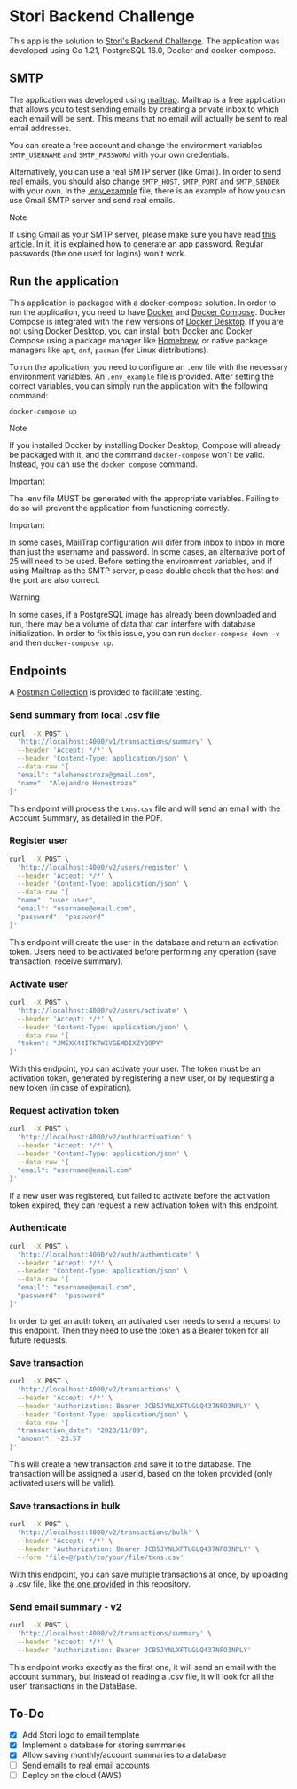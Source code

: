 # Stori Backend Challenge

This app is the solution to [Stori's Backend Challenge](Tech_Challenge_-_Software_Engineer.pdf). The application was developed using Go 1.21, PostgreSQL 16.0, Docker and docker-compose.

## SMTP

The application was developed using [mailtrap](https://mailtrap.io). Mailtrap is a free application that allows you to test sending emails by creating a private inbox to which each email will be sent. This means that no email will actually be sent to real email addresses.

You can create a free account and change the environment variables `SMTP_USERNAME` and `SMTP_PASSWORd` with your own credentials.

Alternatively, you can use a real SMTP server (like Gmail). In order to send real emails, you should also change `SMTP_HOST`, `SMTP_PORT` and `SMTP_SENDER` with your own. In the [.env_example](.env_example) file, there is an example of how you can use Gmail SMTP server and send real emails.

> [!NOTE]
> If using Gmail as your SMTP server, please make sure you have read [this article](https://support.google.com/accounts/answer/185833). In it, it is explained how to generate an app password. Regular passwords (the one used for logins) won't work.

## Run the application

This application is packaged with a docker-compose solution. In order to run the application, you need to have [Docker](https://docs.docker.com/engine/) and [Docker Compose](https://docs.docker.com/compose/). Docker Compose is integrated with the new versions of [Docker Desktop](https://docs.docker.com/desktop/). If you are not using Docker Desktop, you can install both Docker and Docker Compose using a package manager like [Homebrew](https://brew.sh/), or native package managers like `apt`, `dnf`, `pacman` (for Linux distributions).

To run the application, you need to configure an `.env` file with the necessary environment variables. An `.env_example` file is provided. After setting the correct variables, you can simply run the application with the following command:

```sh
docker-compose up
```

> [!NOTE]  
> If you installed Docker by installing Docker Desktop, Compose will already be packaged with it, and the command `docker-compose` won't be valid. Instead, you can use the `docker compose` command.

> [!IMPORTANT]  
> The .env file MUST be generated with the appropriate variables. Failing to do so will prevent the application from functioning correctly.

> [!IMPORTANT]  
> In some cases, MailTrap configuration will difer from inbox to inbox in more than just the username and password. In some cases, an alternative port of 25 will need to be used. Before setting the environment variables, and if using Mailtrap as the SMTP server, please double check that the host and the port are also correct.

> [!WARNING]
> In some cases, if a PostgreSQL image has already been downloaded and run, there may be a volume of data that can interfere with database initialization. In order to fix this issue, you can run `docker-compose down -v` and then `docker-compose up`.

## Endpoints

A [Postman Collection](collection.json) is provided to facilitate testing.

### Send summary from local .csv file

```sh
curl  -X POST \
  'http://localhost:4000/v1/transactions/summary' \
  --header 'Accept: */*' \
  --header 'Content-Type: application/json' \
  --data-raw '{
  "email": "alehenestroza@gmail.com",
  "name": "Alejandro Henestroza"
}'
```

This endpoint will process the `txns.csv` file and will send an email with the Account Summary, as detailed in the PDF.

### Register user

```sh
curl  -X POST \
  'http://localhost:4000/v2/users/register' \
  --header 'Accept: */*' \
  --header 'Content-Type: application/json' \
  --data-raw '{
  "name": "user user",
  "email": "username@email.com",
  "password": "password"
}'
```

This endpoint will create the user in the database and return an activation token. Users need to be activated before performing any operation (save transaction, receive summary).

### Activate user

```sh
curl  -X POST \
  'http://localhost:4000/v2/users/activate' \
  --header 'Accept: */*' \
  --header 'Content-Type: application/json' \
  --data-raw '{
  "token": "JMEXK44ITK7WIVGEMDIXZYQOPY"
}'
```

With this endpoint, you can activate your user. The token must be an activation token, generated by registering a new user, or by requesting a new token (in case of expiration).

### Request activation token

```sh
curl  -X POST \
  'http://localhost:4000/v2/auth/activation' \
  --header 'Accept: */*' \
  --header 'Content-Type: application/json' \
  --data-raw '{
  "email": "username@email.com"
}'
```

If a new user was registered, but failed to activate before the activation token expired, they can request a new activation token with this endpoint.

### Authenticate

```sh
curl  -X POST \
  'http://localhost:4000/v2/auth/authenticate' \
  --header 'Accept: */*' \
  --header 'Content-Type: application/json' \
  --data-raw '{
  "email": "username@email.com",
  "password": "password"
}'
```

In order to get an auth token, an activated user needs to send a request to this endpoint. Then they need to use the token as a Bearer token for all future requests.

### Save transaction

```sh
curl  -X POST \
  'http://localhost:4000/v2/transactions' \
  --header 'Accept: */*' \
  --header 'Authorization: Bearer JCB5JYNLXFTUGLQ437NFO3NPLY' \
  --header 'Content-Type: application/json' \
  --data-raw '{
  "transaction_date": "2023/11/09",
  "amount": -23.57
}'
```

This will create a new transaction and save it to the database. The transaction will be assigned a userId, based on the token provided (only activated users will be valid).

### Save transactions in bulk

```sh
curl  -X POST \
  'http://localhost:4000/v2/transactions/bulk' \
  --header 'Accept: */*' \
  --header 'Authorization: Bearer JCB5JYNLXFTUGLQ437NFO3NPLY' \
  --form 'file=@/path/to/your/file/txns.csv'
```

With this endpoint, you can save multiple transactions at once, by uploading a .csv file, like [the one provided](txns.csv) in this repository.

### Send email summary - v2

```sh
curl  -X POST \
  'http://localhost:4000/v2/transactions/summary' \
  --header 'Accept: */*' \
  --header 'Authorization: Bearer JCB5JYNLXFTUGLQ437NFO3NPLY'
```

This endpoint works exactly as the first one, it will send an email with the account summary, but instead of reading a .csv file, it will look for all the user' transactions in the DataBase.

## To-Do

-   [x] Add Stori logo to email template
-   [x] Implement a database for storing summaries
-   [x] Allow saving monthly/account summaries to a database
-   [ ] Send emails to real email accounts
-   [ ] Deploy on the cloud (AWS)
